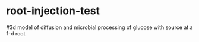 # root-injection-test
#3d model of diffusion and microbial processing of glucose with source at a 1-d root
